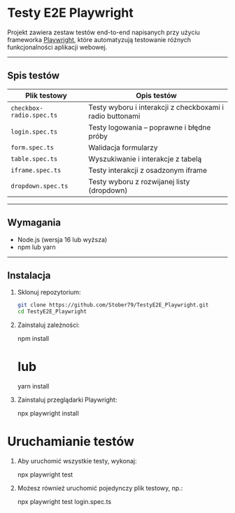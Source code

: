 # Testy E2E Playwright

Projekt zawiera zestaw testów end-to-end napisanych przy użyciu frameworka [Playwright](https://playwright.dev/), które automatyzują testowanie różnych funkcjonalności aplikacji webowej.

---

## Spis testów

| Plik testowy           | Opis testów                                 |
|-----------------------|---------------------------------------------|
| `checkbox-radio.spec.ts` | Testy wyboru i interakcji z checkboxami i radio buttonami |
| `login.spec.ts`          | Testy logowania – poprawne i błędne próby  |
| `form.spec.ts`           | Walidacja formularzy                        |
| `table.spec.ts`          | Wyszukiwanie i interakcje z tabelą         |
| `iframe.spec.ts`         | Testy interakcji z osadzonym iframe        |
| `dropdown.spec.ts`       | Testy wyboru z rozwijanej listy (dropdown) |

---

## Wymagania

- Node.js (wersja 16 lub wyższa)
- npm lub yarn

---

## Instalacja

1. Sklonuj repozytorium:

   ```bash
   git clone https://github.com/Stober79/TestyE2E_Playwright.git
   cd TestyE2E_Playwright
   
2. Zainstaluj zależności:
   
   npm install
   # lub
   yarn install

4. Zainstaluj przeglądarki Playwright:
   
   npx playwright install

# Uruchamianie testów

1. Aby uruchomić wszystkie testy, wykonaj:
   
   npx playwright test
   
2. Możesz również uruchomić pojedynczy plik testowy, np.:

   npx playwright test login.spec.ts




